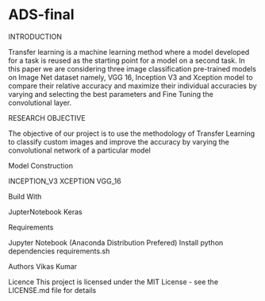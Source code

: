 # ADS-final

INTRODUCTION

Transfer learning is a machine learning method where a model developed for a task is reused as the starting point for a model on a second task. In this paper we are considering three image classification pre-trained models on Image Net dataset namely, VGG 16, Inception V3 and Xception model to compare their relative accuracy and maximize their individual accuracies by varying and selecting the best parameters and Fine Tuning the convolutional layer. 

RESEARCH OBJECTIVE

The objective of our project is to use the methodology of Transfer Learning to classify custom images and improve the accuracy by varying the convolutional network of a particular model


Model Construction

INCEPTION_V3
XCEPTION
VGG_16


Build With

JupterNotebook
Keras

Requirements

Jupyter Notebook (Anaconda Distribution Prefered)
Install python dependencies
requirements.sh

Authors
Vikas Kumar

Licence
This project is licensed under the MIT License - see the LICENSE.md file for details
